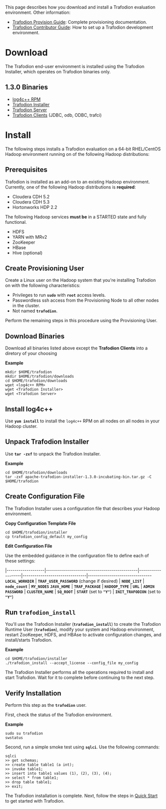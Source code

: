 <!--
  Licensed under the Apache License, Version 2.0 (the "License");
  you may not use this file except in compliance with the License.
  You may obtain a copy of the License at
 
      http://www.apache.org/licenses/LICENSE-2.0
 
  Unless required by applicable law or agreed to in writing, software
  distributed under the License is distributed on an "AS IS" BASIS,
  WITHOUT WARRANTIES OR CONDITIONS OF ANY KIND, either express or implied.
  See the License for the specific language governing permissions and
  limitations under the 
  License.
-->
This page describes how you download and install a Trafodion evaluation environment. Other information:

* [Trafodion Provision Guide](http://trafodion.incubator.apache.org/docs/provisioning_guide/index.html): Complete provisioning documentation.
* [Trafodion Contributor Guide](https://cwiki.apache.org/confluence/display/TRAFODION/Trafodion+Contributor+Guide): 
How to set up a Trafodion development environment.

# Download
The Trafodion end-user environment is installed using the Trafodion Installer, which operates on Trafodion binaries only.

## 1.3.0 Binaries

* [log4c++ RPM](http://traf-builds.esgyn.com/downloads/trafodion/publish/release/1.3.0/log4cxx-0.10.0-13.el6.x86_64.rpm)
* [Trafodion Installer](http://traf-builds.esgyn.com/downloads/trafodion/publish/release/1.3.0/apache-trafodion-installer-1.3.0-incubating-bin.tar.gz)
* [Trafodion Server](http://traf-builds.esgyn.com/downloads/trafodion/publish/release/1.3.0/apache-trafodion-1.3.0-incubating-bin.tar.gz)
* [Trafodion Clients](http://traf-builds.esgyn.com/downloads/trafodion/publish/release/1.3.0/apache-trafodion-clients-1.3.0-incubating-bin.tar.gz) (JDBC, odb, ODBC, trafci)

# Install

The following steps installs a Trafodion evaluation on a 64-bit RHEL/CentOS Hadoop environment running on of the following
Hadoop distributions:

## Prerequisites
Trafodion is installed as an add-on to an existing Hadoop environment. Currently, one of the following Hadoop distributions is **required**:

* Cloudera CDH 5.2
* Cloudera CDH 5.3
* Hortonworks HDP 2.2

The following Hadoop services **must be** in a STARTED state and fully functional.

* HDFS
* YARN with MRv2
* ZooKeeper
* HBase
* Hive (optional)

## Create Provisioning User

Create a Linux user on the Hadoop system that you're installing Trafodion on with the following characteristics:

* Privileges to run **`sudo`** with **`root`** access levels.
* Passwordless ssh access from the Provisioning Node to all other nodes in the cluster.
* Not named **`trafodion`**.

Perform the remaining steps in this procedure using the Provisioning User.

## Download Binaries

Download all binaries listed above except the **Trafodion Clients** into a diretory of your choosing

**Example**

```
mkdir $HOME/trafodion
mkdir $HOME/trafodion/downloads
cd $HOME/trafodion/downloads
wget <log4c++ RPM>
wget <Trafodion Installer>
wget <Trafodion Server>
```

## Install log4c++

Use **`yum install`** to install the `log4c++` RPM on all nodes on all nodes in your Hadoop cluster.

## Unpack Trafodion Installer

Use **`tar -zxf`** to unpack the Trafodion Installer.

**Example**

```
cd $HOME/trafodion/downloads
tar -zxf apache-trafodion-installer-1.3.0-incubating-bin.tar.gz -C $HOME/trafodion
```

## Create Configuration File

The Trafodion Installer uses a configuration file that describes your Hadoop environment.

**Copy Configuration Template File**

```
cd $HOME/trafodion/installer
cp trafodion_config_default my_config
```

**Edit Configuration File**

Use the embedded guidance in the configuration file to define each of these settings:

|-------------------|----------------------------------------------|-------------------|--------------------------------|--------------------------------
**`LOCAL_WORKDIR`** | **`TRAF_USER_PASSWORD`** (change if desired) | **`NODE_LIST`**   | **`node_count`**               | **`MY_NODES`**
**`JAVA_HOME`**     | **`TRAF_PACKAGE`**                           | **`HADOOP_TYPE`** | **`URL`**                      | **`ADMIN`**
**`PASSWORD`**      | **`CLUSTER_NAME`**                           | **`SQ_ROOT`**     | **`START`** (set to **`"Y"`**) | **`INIT_TRAFODION`** (set to **`"Y"`**)

## Run `trafodion_install`

You'll use the Trafodion Installer (**`trafodion_install`**) to create the Trafodion Runtime User (**`trafodion`**), 
modify your system and Hadoop environment, restart ZooKeeper, HDFS, and HBAse to activate configuration changes, 
and install/starts Trafodion.

**Example**

```
cd $HOME/trafodion/installer
./trafodion_install --accept_license --config_file my_config
```

The Trafodion Installer performs all the operations required to install and start Trafodion. Wait for it to complete before
continuing to the next step.

## Verify Installation

Perform this step as the **`trafodion`** user.

First, check the status of the Trafodion environment.

**Example**

```
sudo su trafodion
swstatus
```

Second, run a simple smoke test using **`sqlci`**. Use the following commands:

```
sqlci
>> get schemas;
>> create table table1 (a int);
>> invoke table1;
>> insert into table1 values (1), (2), (3), (4);
>> select * from table1;
>> drop table table1;
>> exit;
```

The Trafodion installation is complete. Next, follow the steps in [Quick Start](quickstart.html) to get started with Trafodion.
